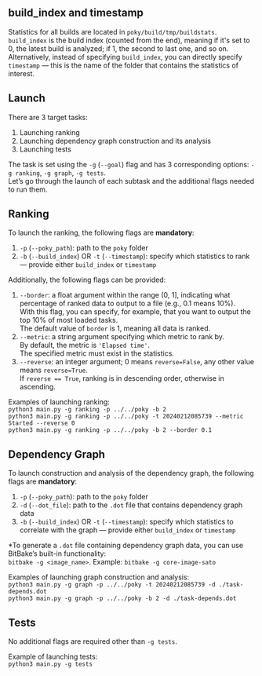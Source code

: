 ## build_index and timestamp

Statistics for all builds are located in `poky/build/tmp/buildstats`.  
`build_index` is the build index (counted from the end), meaning if it's set to 0, the latest build is analyzed; if 1, the second to last one, and so on.  
Alternatively, instead of specifying `build_index`, you can directly specify `timestamp` — this is the name of the folder that contains the statistics of interest.

## Launch

There are 3 target tasks:
1) Launching ranking
2) Launching dependency graph construction and its analysis
3) Launching tests

The task is set using the `-g` (`--goal`) flag and has 3 corresponding options: `-g ranking`, `-g graph`, `-g tests`.  
Let’s go through the launch of each subtask and the additional flags needed to run them.

## Ranking

To launch the ranking, the following flags are **mandatory**:
1) `-p` (`--poky_path`): path to the `poky` folder
2) `-b` (`--build_index`) OR `-t` (`--timestamp`): specify which statistics to rank — provide either `build_index` or `timestamp`

Additionally, the following flags can be provided:
1) `--border`: a float argument within the range (0, 1], indicating what percentage of ranked data to output to a file (e.g., 0.1 means 10%).  
   With this flag, you can specify, for example, that you want to output the top 10% of most loaded tasks.  
   The default value of `border` is 1, meaning all data is ranked.
2) `--metric`: a string argument specifying which metric to rank by.  
   By default, the metric is `'Elapsed time'`.  
   The specified metric must exist in the statistics.
3) `--reverse`: an integer argument; 0 means `reverse=False`, any other value means `reverse=True`.  
   If `reverse == True`, ranking is in descending order, otherwise in ascending.

Examples of launching ranking:  
`python3 main.py -g ranking -p ../../poky -b 2`  
`python3 main.py -g ranking -p ../../poky -t 20240212085739 --metric Started --reverse 0`  
`python3 main.py -g ranking -p ../../poky -b 2 --border 0.1`

## Dependency Graph

To launch construction and analysis of the dependency graph, the following flags are **mandatory**:
1) `-p` (`--poky_path`): path to the `poky` folder  
2) `-d` (`--dot_file`): path to the `.dot` file that contains dependency graph data  
3) `-b` (`--build_index`) OR `-t` (`--timestamp`): specify which statistics to correlate with the graph — provide either `build_index` or `timestamp`

*To generate a `.dot` file containing dependency graph data, you can use BitBake’s built-in functionality:  
`bitbake -g <image_name>`. Example: `bitbake -g core-image-sato`

Examples of launching graph construction and analysis:  
`python3 main.py -g graph -p ../../poky -t 20240212085739 -d ./task-depends.dot`  
`python3 main.py -g graph -p ../../poky -b 2 -d ./task-depends.dot`

## Tests

No additional flags are required other than `-g tests`.

Example of launching tests:  
`python3 main.py -g tests`
